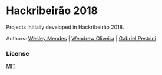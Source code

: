 # Hackribeirão 2018

Projects initially developed in Hackribeirão 2018.

Authors:
[Wesley Mendes](https://github.com/WesGtoX) | [Wendrew Oliveira](https://github.com/wendrewdevelop) | [Gabriel Pestrini](https://github.com/Pestrini)

### License ###

[MIT](LICENSE)